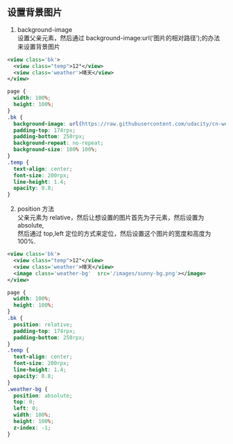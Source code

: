 ## 设置背景图片

1. background-image  
   设置父亲元素，然后通过 background-image:url(‘图片的相对路径’);的办法来设置背景图片

```xml
<view class='bk'>
  <view class="temp">12°</view>
  <view class='weather'>晴天</view>
</view>
```

```css
page {
  width: 100%;
  height: 100%;
}
.bk {
  background-image: url(https://raw.githubusercontent.com/udacity/cn-wechat-weather/2-4/images/sunny-bg.png);
  padding-top: 174rpx;
  padding-bottom: 250rpx;
  background-repeat: no-repeat;
  background-size: 100% 100%;
}
.temp {
  text-align: center;
  font-size: 200rpx;
  line-height: 1.4;
  opacity: 0.8;
}
```

2. position 方法  
   父亲元素为 relative，然后让想设置的图片首先为子元素，然后设置为 absolute,  
   然后通过 top,left 定位的方式来定位，然后设置这个图片的宽度和高度为 100%.

```xml
<view class='bk'>
  <view class="temp">12°</view>
  <view class='weather'>晴天</view>
  <image class='weather-bg'  src='/images/sunny-bg.png'></image>
</view>
```

```css
page {
  width: 100%;
  height: 100%;
}
.bk {
  position: relative;
  padding-top: 174rpx;
  padding-bottom: 250rpx;
}
.temp {
  text-align: center;
  font-size: 200rpx;
  line-height: 1.4;
  opacity: 0.8;
}
.weather-bg {
  position: absolute;
  top: 0;
  left: 0;
  width: 100%;
  height: 100%;
  z-index: -1;
}
```
